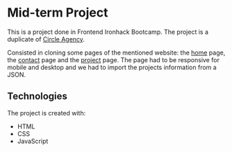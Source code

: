 # Mid-term Project
This is a project done in Frontend Ironhack Bootcamp.
The project is a duplicate of [Circle Agency](https://circle-agency-35d27e.webflow.io/).

Consisted in cloning some pages of the mentioned website: the [home](https://circle-agency-35d27e.webflow.io/) page, the [contact](https://circle-agency-35d27e.webflow.io/contact-us/) page and the [project](https://circle-agency-35d27e.webflow.io/projects/simplify) page.
The page had to be responsive for mobile and desktop and we had to import the projects information from a JSON.

## Technologies
The project is created with:

* HTML
* CSS
* JavaScript